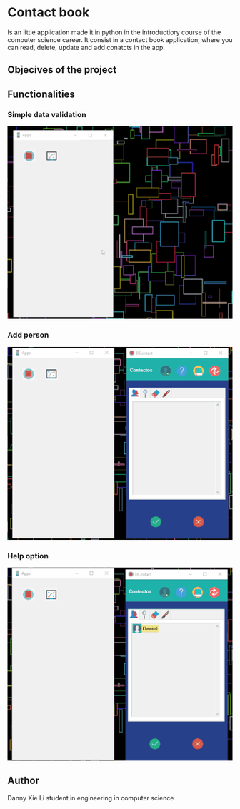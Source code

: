 # Contact book
Is an little application made it in python in the introductiory course of the computer science career. It consist in a contact book application, where you can read, delete, update and add conatcts in the app. 

## Objecives of the project

## Functionalities

### Simple data validation

![Validations](demo/options.gif)

### Add person

![Add person](demo/addPerson.gif)

### Help option

![Help](demo/help.gif)

## Author
Danny Xie Li student in engineering in computer science
